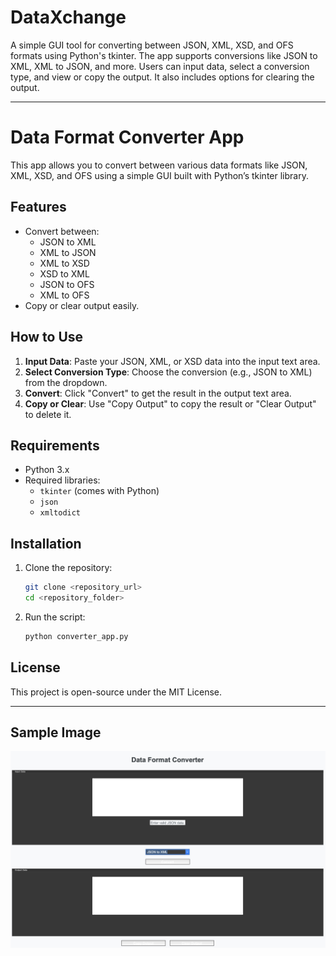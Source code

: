 # DataXchange

A simple GUI tool for converting between JSON, XML, XSD, and OFS formats using Python's tkinter. The app supports conversions like JSON to XML, XML to JSON, and more. Users can input data, select a conversion type, and view or copy the output. It also includes options for clearing the output.

---

# Data Format Converter App

This app allows you to convert between various data formats like JSON, XML, XSD, and OFS using a simple GUI built with Python’s tkinter library.

## Features
- Convert between:
  - JSON to XML
  - XML to JSON
  - XML to XSD
  - XSD to XML
  - JSON to OFS
  - XML to OFS
- Copy or clear output easily.

## How to Use
1. **Input Data**: Paste your JSON, XML, or XSD data into the input text area.
2. **Select Conversion Type**: Choose the conversion (e.g., JSON to XML) from the dropdown.
3. **Convert**: Click "Convert" to get the result in the output text area.
4. **Copy or Clear**: Use "Copy Output" to copy the result or "Clear Output" to delete it.

## Requirements
- Python 3.x
- Required libraries:
  - `tkinter` (comes with Python)
  - `json`
  - `xmltodict`

## Installation

1. Clone the repository:
   ```bash
   git clone <repository_url>
   cd <repository_folder>
   ```

2. Run the script:
   ```bash
   python converter_app.py
   ```

## License

This project is open-source under the MIT License.

---

## Sample Image

![Data Format Converter](https://github.com/Keanghour/DataXchange/blob/main/Image%20Data%20Format%20Converter.jpg)

